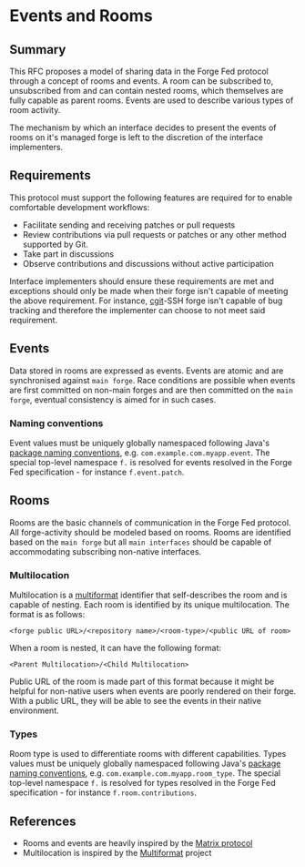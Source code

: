 # Events and Rooms

## Summary

This RFC proposes a model of sharing data in the Forge Fed protocol
through a concept of rooms and events. A room can be subscribed to,
unsubscribed from and can contain nested rooms, which themselves are
fully capable as parent rooms. Events are used to describe various types
of room activity.

The mechanism by which an interface decides to present the events of
rooms on it's managed forge is left to the discretion of the interface
implementers.

## Requirements

This protocol must support the following features are required for
to enable comfortable development workflows:

-   Facilitate sending and receiving patches or pull requests
-   Review contributions via pull requests or patches or any other method
    supported by Git.
-   Take part in discussions
-   Observe contributions and discussions without active participation

Interface implementers should ensure these requirements are met and
exceptions should only be made when their forge isn't capable of meeting
the above requirement. For instance,
[cgit](https://git.zx2c4.com/cgit/about/)-SSH forge isn't capable of bug
tracking and therefore the implementer can choose to not meet said
requirement.

## Events

Data stored in rooms are expressed as events. Events are atomic and are
synchronised against `main forge`. Race conditions are possible when
events are first committed on non-main forges and are then committed on
the `main forge`, eventual consistency is aimed for in such cases.

### Naming conventions

Event values must be uniquely globally namespaced following Java's
[package naming
conventions](https://en.wikipedia.org/wiki/Java_package#Package_naming_conventions),
e.g. `com.example.com.myapp.event`. The special top-level namespace `f.`
is resolved for events resolved in the Forge Fed specification - for
instance `f.event.patch`.

## Rooms

Rooms are the basic channels of communication in the Forge Fed protocol.
All forge-activity should be modeled based on rooms. Rooms are
identified based on the `main forge` but all `main interfaces` should be
capable of accommodating subscribing non-native interfaces.

### Multilocation

Multilocation is a [multiformat](https://multiformats.io/multihash/)
identifier that self-describes the room and is capable of nesting. Each
room is identified by its unique multilocation. The format is as
follows:

```
<forge public URL>/<repository name>/<room-type>/<public URL of room>
```

When a room is nested, it can have the following format:

```
<Parent Multilocation>/<Child Multilocation>
```

Public URL of the room is made part of this format because it might be
helpful for non-native users when events are poorly rendered on their
forge. With a public URL, they will be able to see the events in their
native environment.

### Types

Room type is used to differentiate rooms with different capabilities.
Types values must be uniquely globally namespaced following Java's
[package naming
conventions](https://en.wikipedia.org/wiki/Java_package#Package_naming_conventions),
e.g. `com.example.com.myapp.room_type`. The special top-level namespace `f.`
is resolved for types resolved in the Forge Fed specification - for
instance `f.room.contributions`.

## References

-   Rooms and events are heavily inspired by the [Matrix
    protocol](https://matrix.org/docs/spec/#architecture)
-   Multilocation is inspired by the
    [Multiformat](https://multiformats.io/) project
